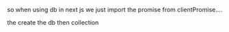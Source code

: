 so when using db in next js we just import the promise from clientPromise....

the create the db then collection